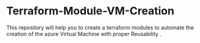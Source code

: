 # Terraform-Module-VM-Creation
This repository will help you to create a terraform modules to automate the creation of the azure Virtual Machine with proper Reusability .
